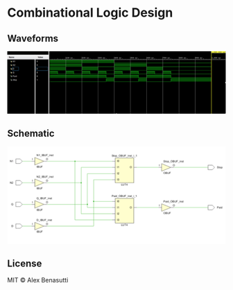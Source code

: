 # Combinational Logic Design

## Waveforms

![Toll Collecter Waveform](/Combinational%20Logic%20Design/Pics/Waveform.png)

## Schematic

![Toll Collector Schematic](/Combinational%20Logic%20Design/Pics/Schematic.png)

## License

MIT © Alex Benasutti
